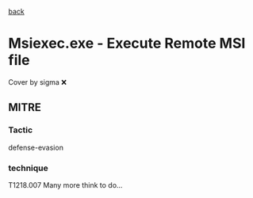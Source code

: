 [back](../index.md)
# Msiexec.exe - Execute Remote MSI file
Cover by sigma :x: 
## MITRE
### Tactic
defense-evasion
### technique
T1218.007
Many more think to do...